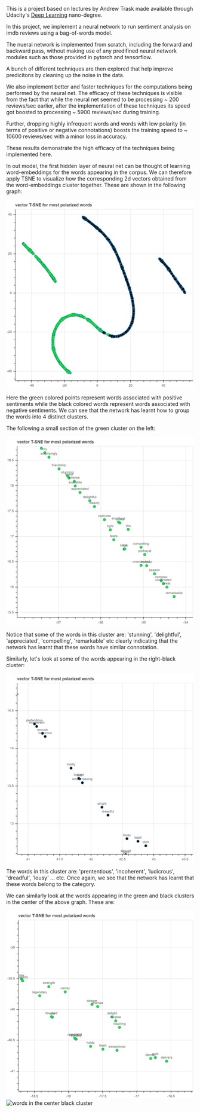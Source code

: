 This is a project based on lectures by Andrew Trask made available through Udacity's [Deep Learning](https://www.udacity.com/course/deep-learning-nanodegree--nd101?utm_source=gsem_brand&utm_medium=ads_r&utm_campaign=8301633093_c&utm_term=85164669043_sa&utm_keyword=%2Budacity%20%2Bdeep%20%2Blearning_b&gclid=CjwKCAjw3-bzBRBhEiwAgnnLCoY40vok0vD2NW-hwfkFVG80e0M1AH0jXSMwqNPptU0n-URjm4PuthoCVFYQAvD_BwE) nano-degree. 

In this project, we implement a neural network to run sentiment analysis on imdb reviews using a bag-of-words model. 

The nueral network is implemented from scratch, including the forward and backward pass, without making use of any predifined neural network modules such as those provided in pytorch and tensorflow. 

A bunch of different techniques are then explored that help improve predicitons by cleaning up the noise in the data. 

We also implement better and faster techniques for the computations being performed by the neural net. The efficacy of these techniques is visible from the fact that while the neural net seemed to be processing ~ 200 reviews/sec  earlier, after the implementation of these techniques its speed got boosted to processing ~ 5900 reviews/sec during training. 

Further, dropping highly infrequent words and words with low polarity (in terms of positive or negative connotations) boosts the training speed to ~ 10600 reviews/sec with a minor loss in accuracy. 

These results demonstrate the high efficacy of the techniques being implemented here. 

In out model, the first hidden layer of neural net can be thought of learning word-embeddings for the words appearing in the corpus. We can therefore apply TSNE to visualize how the corresponding 2d vectors obtained from the word-embeddings cluster together. These are shown in the following graph:

![clustering of words](graph_imgs/bokeh_plot_sentiment_network.png)

Here the green colored points represent words associated with positive sentiments while the black colored words represent words associated with negative sentiments. We can see that the network has learnt how to group the words into 4 distinct clusters. 

The following a small section of the green cluster on the left:

![words in the left green cluster](graph_imgs/bokeh_plot_positive.png)

Notice that some of the words in this cluster are: 'stunning', 'delightful', 'appreciated', 'compelling', 'remarkable' etc clearly indicating that the network has learnt that these words have similar connotation. 

Similarly, let's look at some of the words appearing in the right-black cluster:

![words in the right black cluster](graph_imgs/bokeh_plot_negative.png)

The words in this cluster are: 'prententious', 'incoherent', 'ludicrous', 'dreadful', 'lousy' ... etc. Once again, we see that the network has learnt that these words belong to the category. 

We can similarly look at the words appearing in the green and black clusters in the center of the above graph. These are:

![words in the center green cluster](graph_imgs/bokeh_plot_pos_center.png)
![words in the center black cluster](graph_imgs/boken_plot_neg_center.png)